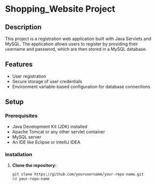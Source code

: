 # Shopping_Website Project

## Description
This project is a registration web application built with Java Servlets and MySQL. The application allows users to register by providing their username and password, which are then stored in a MySQL database.

## Features
- User registration
- Secure storage of user credentials
- Environment variable-based configuration for database connections

## Setup

### Prerequisites
- Java Development Kit (JDK) installed
- Apache Tomcat or any other servlet container
- MySQL server
- An IDE like Eclipse or IntelliJ IDEA

### Installation

1. **Clone the repository:**
   ```sh
   git clone https://github.com/yourusername/your-repo-name.git
   cd your-repo-name
